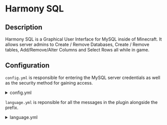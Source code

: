 # Harmony SQL

## Description

Harmony SQL is a Graphical User Interface for MySQL inside of Minecraft. It allows server admins to Create / Remove Databases, Create / Remove tables, Add/Remove/Alter Columns and Select Rows all while in game.

## Configuration

```config.yml``` is responsible for entering the MySQL server credentials as well as the security method for gaining access.
<details>
   <summary>config.yml</summary>
  
	mysql:
 	username: "user"
 	password: "pass"
 	host: "127.0.0.1"
 	port: 3306

	security:
 	password: false
 	console: false
 	passphrase: "1234"
</details>

```language.yml``` is reponsible for all the messages in the plugin alongside the prefix.
<details>
   <summary>language.yml</summary>
  
	prefix: "&f[&bHarmony&f]"

	messages: 
 	admin:
 	 console_execute: "&fSorry, but this command can only be run by a &bPlayer&f."
  	 console_code: "&b%player%&f's code is &l&b%code%"
  	 config_reloaded: "&fConfig reloaded successfully."
  	 custom_query: "&fType in your &bcommand&f in chat."
  	 create_database: "&fEnter the name of the &bdatabase&f in chat."
  	 create_table: "&fEnter the name of the &btable&f in chat."
 	 create_column: "&fEnter the name of the &bcolumn&f in chat."
  	 first_column: "&fIn order to create the table, you'll need to create a &bcolumn&f."
  	 column_size: "&fEnter the &bsize&f of your column."
  	 enter_condition: "&fQuery: \n\n&b%query%&f\n\n Enter your new condition in chat(or type &bnone&f to cancel)."
	player:
  		no_access: "&fSorry, but this command requires the &bharmonysql.admin&f permission."
  		no_password: "&fYou must type in the &bpassphrase&f to proceed. (/harmonysql password)"
  		invalid_password: "&fSorry, but the passphrase you entered is &binvalid&f."
  		code_sent: "&fYou need to enter the confirmation code sent to the &bConsole&f."```
</details>


